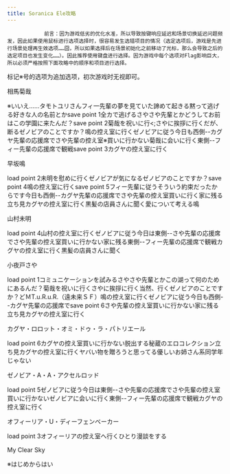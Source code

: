 ```yaml
---
title: Soranica Ele攻略
---
```


                前言：因为游戏低劣的优化水准，所以导致按键响应延迟和场景切换延迟问题频发，因此如果使用鼠标进行选项选择时，很容易发生选错项目的情况（选定选项后，游戏是先进行场景处理再生效选项……囧，所以如果选择后在场景初始化之前移动了光标，那么会导致之后的选定项目也发生变化……）。因此推荐使用键盘进行选择。因为游戏中每个选项对Flag影响巨大，所以必须严格按照下面攻略中的顺序和项目进行选择。

标记※号的选项为追加选项，初次游戏时无视即可。

相馬菊哉

※いいえ……タモトユリさんフィ一先輩の夢を見ていた諦めて起きる黙って逃げる好きな人の名前とかsave point 1全カで逃げるさやさや先輩とかどうしてお前はこの学園に来たんだ？save point 2菊哉を祝いに行<;さやに挨拶に行くだが、断るゼノビアのことですか？鳴の控え室に行くゼノビアに従う今日も西側--カグヤ先輩の応援席でさや先輩の控え室※買いに行かない菊哉に会いに行く東側--フィー先輩の応援席で観戦save point 3カグヤの控え室に行く

早坂鳴

load point 2未明を慰めに行くゼノビアが気になるゼノビアのことですか？save point 4鳴の控え室に行くsave point 5フィー先輩に従うそういう約束だったからです今日も西側--カグヤ先輩の応援席でさや先輩の控え室買いに行く家に残る立ち見カグヤの控え室に行く黒髪の店員さんに聞く愛について考える鳴

山村未明

load point 4山村の控え室に行くゼノビアに従う今日は東側--さや先輩の応援席でさや先輩の控え室買いに行かない家に残る東側--フィー先輩の応援席で観戦カグヤの控え室に行く黒髪の店員さんに聞く

小夜戸さや

load point 1コミュニケーションを試みるさやさや先輩とかこの湖って何のためにあるんだ？菊哉を祝いに行くさやに挨拶に行く当然、行くゼノビアのことですか？どＭT.u.R.u.R.（遠未来ＳＦ）鳴の控え室に行くゼノビアに従う今日も西側--カグヤ先輩の応援席でsave point 6さや先輩の控え室買いに行かない家に残る立ち見カグヤの控え室に行く

カグヤ・ロロット・オミ・ドゥ・ラ・パトリエール

load point 6カグヤの控え室買いに行かない脱出する秘蔵のエロコレクション立ち見カグヤの控え室に行くヤバい物を贈ろうと思ってる優しいお姉さん系同学年じゃない

ゼノビア・A・A・アクセルロッド

load point 5ゼノビアに従う今日は東側--さや先輩の応援席でさや先輩の控え室買いに行かないゼノビアに会いに行く東側--フィー先輩の応援席で観戦カグヤの控え室に行く

オフィーリア・U・ディーフェンベーカー

load point 3オフィーリアの控え室へ行くひとり漫談をする

My Clear Sky

※はじめからはい 
              
